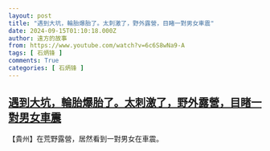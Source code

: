```yaml
---
layout: post
title: "遇到大坑，輪胎爆胎了。太刺激了，野外露營，目睹一對男女車震"
date: 2024-09-15T01:10:18.000Z
author: 遠方的故事
from: https://www.youtube.com/watch?v=6c6S8wNa9-A
tags: [ 石炳锋 ]
comments: True
categories: [ 石炳锋 ]
---
```

<!--1726362618000-->
[遇到大坑，輪胎爆胎了。太刺激了，野外露營，目睹一對男女車震](https://www.youtube.com/watch?v=6c6S8wNa9-A)
------

<div>
【貴州】在荒野露營，居然看到一對男女在車震。
</div>
